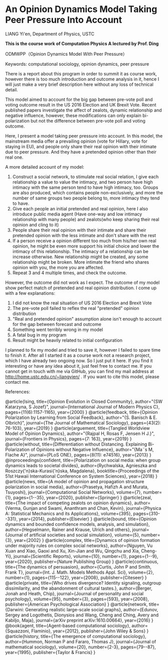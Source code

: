 # An Opinion Dynamics Model Taking Peer Pressure Into Account

LIANG Yi'en, Department of Physics, USTC

<b>This is the course work of Computation Physics A lectured by Prof. Ding</b>



ODMWPP（Opinion Dynamics Model With Peer Pressure）

Keywords: computational sociology, opinion dynamics, peer pressure

There is a report about this program in order to summit it as course work, however there is too much introduction and outcome analysis in it, hence I will just make a very brief description here without any loss of technical detail.



This model aimed to account for the big gap between pre-vote poll and voting outcome result in the US 2016 Election and UK Brexit Vote. Recent published papers investigate the affect of zealots, dynamic relationship and negative influence, however, these modifications can only explain bi-polarization but not the difference between pre-vote poll and voting outcome. 

Here, I present a model taking peer pressure into account. In this model, the mainstream media offer a prevailing opinion (vote for Hillary, vote for staying in EU), and people only share their real opinion with their intimate due to peer pressure. And they have a pretended opinion other than their real one.

A more detailed account of my model: 

1. Construct a social network, to stimulate real social relation, I give each relationship a value to value the intimacy, and two person have high intimacy with the same person tend to have high intimacy, too. Groups are also produced, which contains people non-exclusively, and more the number of same groups two people belong to, more intimacy they tend to have. 
2. Give each people an initial pretended and real opinion, here I also introduce public media agent (Have one-way and low intimacy relationship with many people) and zealots(who keep sharing their real opinion and cling to it)
3. People share their real opinion with their intimate and share their pretended opinion with the less intimate and don't share with the rest
4. If a person receive a opinion different too much from his/her own real opinion, he might be even more support his initial choice and lower the intimacy of this relationship. The intimacy of a relationship can be increase otherwise. New relationship might be created, any some relationship might be broken. More intimate the friend who shares opinion with you, the more you are affected.
5. Repeat 3 and 4 multiple times, and check the outcome.



However, the outcome did not work as I expect. The outcome of my model show perfect match of pretended and real opinion distribution. I come up with a few explanations: 

1. I did not know the real situation of US 2016 Election and Brexit Vote
2. The pre-vote poll failed to reflex the real "pretended" opinion distribution
3. "Real and pretended opinion" assumption alone isn't enough to account for the gap between forecast and outcome
4. Something went terribly wrong in my model
5. A fatal bug in my program
6. Result might be heavily related to initial configuration



I planned to fix my model and tried to save it, however I failed to spare time to finish it. After all I started it as a course work not a research project, which I have already two ongoing now. So I just put it here. If you find it interesting or have any idea about it, just feel free to contact me. If you cannot get in touch with me via GitHub, you can find my mail address at  http://home.ustc.edu.cn/~liangyien/  . If you want to cite this model, please contact me. 



References:

@article{Ising,
  title={Opinion Evolution in Closed Community},
  author="{SW Katarzyna, S Jozef}",
  journal={International Journal of Modern Physics C},
  pages={11(6):1157-1165},
  year={2000}
}
@article{feedback,
  title={Opinion Polarization by Learning from Social Feedback},
  author="{S. Banisch & E. Olbrich}",
  journal={The Journal of Mathematical Sociology},
  pages={43(2): 76-103},
  year={2019}
}
@article{arguement,
  title={Tangled Worldview Model of Opinion Dynamics},
  author="{Rajpal H, Rosas F, Jensen H J.}",
  journal={Frontiers in Physics},
  pages={7: 163},
  year={2019}
}
@article{without,
  title={Differentiation without Distancing. Explaining Bi-Polarization of Opinions without Negative Influence},
  author="{Ma¨s M, Flache A}",
  journal={PLoS ONE},
  pages={8(11): e74516},
  year={2013}
}
@inproceedings{confident,
  title={Polarization on social media: when group dynamics leads to societal divides},
  author={Rychwalska, Agnieszka and Roszczy{\'n}ska-Kurasi{\'n}ska, Magdalena},
  booktitle={Proceedings of the 51st Hawaii International Conference on System Sciences},
  year={2018}
}
@article{news,
  title={A model of opinion and propagation structure polarization in social media},
  author={Prasetya, Hafizh A and Murata, Tsuyoshi},
  journal={Computational Social Networks},
  volume={7},
  number={1},
  pages={1--35},
  year={2020},
  publisher={Springer}
}
@article{zeal,
  title={The impact of competing zealots on opinion dynamics},
  author={Verma, Gunjan and Swami, Ananthram and Chan, Kevin},
  journal={Physica A: Statistical Mechanics and its Applications},
  volume={395},
  pages={310--331},
  year={2014},
  publisher={Elsevier}
}
@article{bound,
  title={Opinion dynamics and bounded confidence models, analysis, and simulation},
  author={Hegselmann, Rainer and Krause, Ulrich and others},
  journal={Journal of artificial societies and social simulation},
  volume={5},
  number={3},
  year={2002}
}
@article{complex,
  title={Dynamics of opinion formation under majority rules on complex social networks},
  author={Nguyen, Vu Xuan and Xiao, Gaoxi and Xu, Xin-Jian and Wu, Qingchu and Xia, Cheng-Yi},
  journal={Scientific Reports},
  volume={10},
  number={1},
  pages={1--9},
  year={2020},
  publisher={Nature Publishing Group}
}
@article{continuous,
  title={The dynamics of persuasion},
  author={Curtis, John P and Smith, Frank T},
  journal={Int. J. Math. Models Methods Appl. Sci},
  volume={2},
  number={1},
  pages={115--122},
  year={2008},
  publisher={Citeseer}
}
@article{private,
  title={Who drives divergence? Identity signaling, outgroup dissimilarity, and the abandonment of cultural tastes.},
  author={Berger, Jonah and Heath, Chip},
  journal={Journal of personality and social psychology},
  volume={95},
  number={3},
  pages={593},
  year={2008},
  publisher={American Psychological Association}
}
@article{network,
  title={Darwini: Generating realistic large-scale social graphs},
  author={Edunov, Sergey and Logothetis, Dionysios and Wang, Cheng and Ching, Avery and Kabiljo, Maja},
  journal={arXiv preprint arXiv:1610.00664},
  year={2016}
}
@book{agent,
  title={Agent-based computational sociology},
  author={Squazzoni, Flaminio},
  year={2012},
  publisher={John Wiley \& Sons}
}
@article{history,
  title={The emergence of computational sociology},
  author={Hummon, Norman P and Fararo, Thomas J},
  journal={Journal of mathematical sociology},
  volume={20},
  number={2-3},
  pages={79--87},
  year={1995},
  publisher={Taylor \& Francis}
}